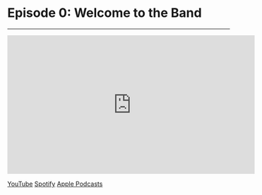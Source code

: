 # Episode 0: Welcome to the Band

---

<iframe width="560" height="315" src="https://www.youtube.com/embed/ypELSLJwB0I?si=Y473RzMXtRt6DS4X" title="YouTube video player" frameborder="0" allow="accelerometer; autoplay; clipboard-write; encrypted-media; gyroscope; picture-in-picture; web-share" referrerpolicy="strict-origin-when-cross-origin" allowfullscreen></iframe>

[YouTube](https://youtu.be/ypELSLJwB0I)
[Spotify](https://open.spotify.com/episode/5ZZXdguyuUsXZ1iBjnKzt9?si=57Q9IfhET3GeWYX0vzCZ1A&nd=1&dlsi=b39289eee2104df3)
[Apple Podcasts](https://podcasts.apple.com/us/podcast/episode-0-welcome-to-the-band-out-of-band/id1789671447?i=1000683706980)

